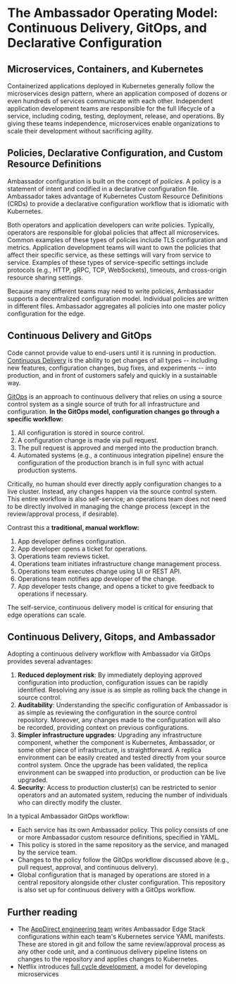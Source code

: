 # The Ambassador Operating Model: Continuous Delivery, GitOps, and Declarative Configuration

## Microservices, Containers, and Kubernetes

Containerized applications deployed in Kubernetes generally follow the microservices design pattern, where an application composed of dozens or even hundreds of services communicate with each other. Independent application development teams are responsible for the full lifecycle of a service, including coding, testing, deployment, release, and operations. By giving these teams independence, microservices enable organizations to scale their development without sacrificing agility.

## Policies, Declarative Configuration, and Custom Resource Definitions

Ambassador configuration is built on the concept of _policies_. A policy is a statement of intent and codified in a declarative configuration file. Ambassador takes advantage of Kubernetes Custom Resource Definitions (CRDs) to provide a declarative configuration workflow that is idiomatic with Kubernetes.

Both operators and application developers can write policies. Typically, operators are responsible for global policies that affect all microservices. Common examples of these types of policies include TLS configuration and metrics. Application development teams will want to own the policies that affect their specific service, as these settings will vary from service to service. Examples of these types of service-specific settings include protocols (e.g., HTTP, gRPC, TCP, WebSockets), timeouts, and cross-origin resource sharing settings.

Because many different teams may need to write policies, Ambassador supports a decentralized configuration model. Individual policies are written in different files. Ambassador aggregates all policies into one master policy configuration for the edge.

## Continuous Delivery and GitOps

Code cannot provide value to end-users until it is running in production. [Continuous Delivery](https://continuousdelivery.com/) is the ability to get changes of all types -- including new features, configuration changes, bug fixes, and experiments -- into production, and in front of customers safely and quickly in a sustainable way.

[GitOps](https://www.weave.works/technologies/gitops/) is an approach to continuous delivery that relies on using a source control system as a single source of truth for all infrastructure and configuration. **In the GitOps model, configuration changes go through a specific workflow:**

1. All configuration is stored in source control.
2. A configuration change is made via pull request.
3. The pull request is approved and merged into the production branch.
4. Automated systems (e.g., a continuous integration pipeline) ensure the configuration of the production branch is in full sync with actual production systems.

Critically, no human should ever directly apply configuration changes to a live
cluster. Instead, any changes happen via the source control system. This entire
workflow is also self-service; an operations team does not need to be
directly involved in managing the change process (except in the review/approval
process, if desirable).

Contrast this a **traditional, manual workflow:**

1. App developer defines configuration.
2. App developer opens a ticket for operations.
3. Operations team reviews ticket.
4. Operations team initiates infrastructure change management process.
5. Operations team executes change using UI or REST API.
6. Operations team notifies app developer of the change.
7. App developer tests change, and opens a ticket to give feedback to operations if necessary.

The self-service, continuous delivery model is critical for ensuring that edge operations can scale.

## Continuous Delivery, Gitops, and Ambassador

Adopting a continuous delivery workflow with Ambassador via GitOps provides several advantages:

1. **Reduced deployment risk**: By immediately deploying approved configuration into production, configuration issues can be rapidly identified. Resolving any issue is as simple as rolling back the change in source control.
2. **Auditability**: Understanding the specific configuration of Ambassador is as simple as reviewing the configuration in the source control repository. Moreover, any changes made to the configuration will also be recorded, providing context on previous configurations.
3. **Simpler infrastructure upgrades**: Upgrading any infrastructure component,
   whether the component is Kubernetes, Ambassador, or some other piece of
   infrastructure, is straightforward. A replica environment can be easily
   created and tested directly from your source control system. Once the
   upgrade has been validated, the replica environment can be swapped into
   production, or production can be live upgraded.
4. **Security**: Access to production cluster(s) can be restricted to senior operators and an automated system, reducing the number of individuals who can directly modify the cluster.

In a typical Ambassador GitOps workflow:

* Each service has its own Ambassador policy. This policy consists of one or more Ambassador custom resource definitions, specified in YAML.
* This policy is stored in the same repository as the service, and managed by the service team.
* Changes to the policy follow the GitOps workflow discussed above (e.g., pull request, approval, and continuous delivery).
* Global configuration that is managed by operations are stored in a central repository alongside other cluster configuration. This repository is also set up for continuous delivery with a GitOps workflow.

## Further reading

* The [AppDirect engineering team](https://blog.getambassador.io/fireside-chat-with-alex-gervais-accelerating-appdirect-developer-workflow-with-ambassador-7586597b1c34) writes Ambassador Edge Stack configurations within each team's Kubernetes service YAML manifests. These are stored in git and follow the same review/approval process as any other code unit, and a continuous delivery pipeline listens on changes to the repository and applies changes to Kubernetes.
* Netflix introduces [full cycle development](https://netflixtechblog.com/full-cycle-developers-at-netflix-a08c31f83249), a model for developing microservices
